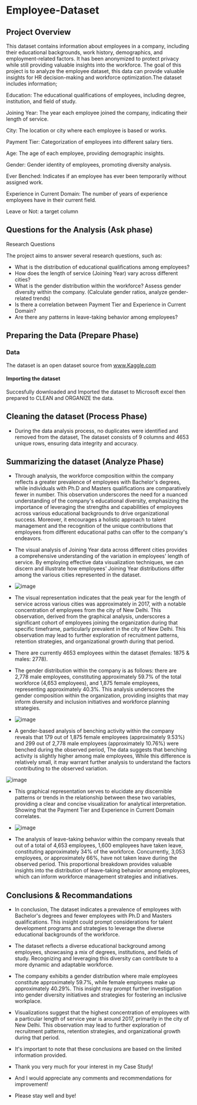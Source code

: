 # Employee-Dataset

## Project Overview
This dataset contains information about employees in a company, including their educational backgrounds, work history, demographics, and employment-related factors. It has been anonymized to protect privacy while still providing valuable insights into the workforce.
The goal of this project is to analyze the employee dataset, this data can provide valuable insights for HR decision-making and workforce optimization.The dataset includes information;


Education: The educational qualifications of employees, including degree, institution, and field of study.

Joining Year: The year each employee joined the company, indicating their length of service.

City: The location or city where each employee is based or works.

Payment Tier: Categorization of employees into different salary tiers.

Age: The age of each employee, providing demographic insights.

Gender: Gender identity of employees, promoting diversity analysis.

Ever Benched: Indicates if an employee has ever been temporarily without assigned work.

Experience in Current Domain: The number of years of experience employees have in their current field.

Leave or Not: a target column

## Questions for the Analysis (Ask phase)
Research Questions

The project aims to answer several research questions, such as:

* What is the distribution of educational qualifications among employees?
* How does the length of service (Joining Year) vary across different cities?
* What is the gender distribution within the workforce? Assess gender diversity within the company. (Calculate gender ratios, analyze gender-related trends)
* Is there a correlation between Payment Tier and Experience in Current Domain?
* Are there any patterns in leave-taking behavior among employees?

## Preparing the Data (Prepare Phase)
### Data
The dataset is an open dataset source from www.Kaggle.com
#### Importing the dataset
Succesfully downloaded and Imported the dataset to Microsoft excel then prepared to CLEAN and ORGANIZE the data.
## Cleaning the dataset (Process Phase)
* During the data analysis process, no duplicates were identified and removed from the dataset, The dataset consists of 9 columns and 4653 unique rows, ensuring data integrity and accuracy.

## Summarizing the dataset (Analyze Phase)
* Through analysis, the workforce composition within the company reflects a greater prevalence of employees with Bachelor's degrees, while individuals with Ph.D and Masters qualifications are comparatively fewer in number. This observation underscores the need for a nuanced understanding of the company's educational diversity, emphasizing the importance of leveraging the strengths and capabilities of employees across various educational backgrounds to drive organizational success. Moreover, it encourages a holistic approach to talent management and the recognition of the unique contributions that employees from different educational paths can offer to the company's endeavors.


* The visual analysis of Joining Year data across different cities provides a comprehensive understanding of the variation in employees' length of service. By employing effective data visualization techniques, we can discern and illustrate how employees' Joining Year distributions differ among the various cities represented in the dataset.
* ![image](https://github.com/ReginaldAnthony/Employee-Dataset/assets/135012645/c4970ae2-ceb6-44b3-9a7b-21b898f26b99)
* The visual representation indicates that the peak year for the length of service across various cities was approximately in 2017, with a notable concentration of employees from the city of New Delhi. This observation, derived from the graphical analysis, underscores a significant cohort of employees joining the organization during that specific timeframe, particularly prevalent in the city of New Delhi. This observation may lead to further exploration of recruitment patterns, retention strategies, and organizational growth during that period.


* There are currently 4653 employees within the dataset (females: 1875 & males: 2778).
* The gender distribution within the company is as follows: there are 2,778 male employees, constituting approximately 59.7% of the total workforce (4,653 employees), and 1,875 female employees, representing approximately 40.3%. This analysis underscores the gender composition within the organization, providing insights that may inform diversity and inclusion initiatives and workforce planning strategies.
* ![image](https://github.com/ReginaldAnthony/Employee-Dataset/assets/135012645/6ce68bfd-b3a7-43cd-a652-c1dd27568fac)
* A gender-based analysis of benching activity within the company reveals that 179 out of 1,875 female employees (approximately 9.53%) and 299 out of 2,778 male employees (approximately 10.76%) were benched during the observed period, The data suggests that benching activity is slightly higher among male employees, While this difference is relatively small, it may warrant further analysis to understand the factors contributing to the observed variation.


![image](https://github.com/ReginaldAnthony/Employee-Dataset/assets/135012645/7af5d021-3905-4770-9481-69c5bc14f2a9)
* This graphical representation serves to elucidate any discernible patterns or trends in the relationship between these two variables, providing a clear and concise visualization for analytical interpretation. Showing that the Payment Tier and Experience in Current Domain correlates.


* ![image](https://github.com/ReginaldAnthony/Employee-Dataset/assets/135012645/f42140da-41aa-4ca8-b02e-58980c136d2a)
* The analysis of leave-taking behavior within the company reveals that out of a total of 4,653 employees, 1,600 employees have taken leave, constituting approximately 34% of the workforce. Concurrently, 3,053 employees, or approximately 66%, have not taken leave during the observed period. This proportional breakdown provides valuable insights into the distribution of leave-taking behavior among employees, which can inform workforce management strategies and initiatives.


## Conclusions & Recommandations
* In conclusion, The dataset indicates a prevalence of employees with Bachelor's degrees and fewer employees with Ph.D and Masters qualifications. This insight could prompt considerations for talent development programs and strategies to leverage the diverse educational backgrounds of the workforce.
* The dataset reflects a diverse educational background among employees, showcasing a mix of degrees, institutions, and fields of study. Recognizing and leveraging this diversity can contribute to a more dynamic and adaptable workforce.
* The company exhibits a gender distribution where male employees constitute approximately 59.7%, while female employees make up approximately 40.29%. This insight may prompt further investigation into gender diversity initiatives and strategies for fostering an inclusive workplace.
* Visualizations suggest that the highest concentration of employees with a particular length of service year is around 2017, primarily in the city of New Delhi. This observation may lead to further exploration of recruitment patterns, retention strategies, and organizational growth during that period.
* It's important to note that these conclusions are based on the limited information provided.




* Thank you very much for your interest in my Case Study!
* And I would appreciate any comments and recommendations for improvement!
* Please stay well and bye!

  
